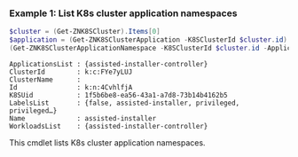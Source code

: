 ### Example 1: List K8s cluster application namespaces
```powershell
$cluster = (Get-ZNK8SCluster).Items[0]
$application = (Get-ZNK8SClusterApplication -K8SClusterId $cluster.id).Items[0] 
(Get-ZNK8SClusterApplicationNamespace -K8SClusterId $cluster.id -ApplicationName $application.Name).Items
```

```output
ApplicationsList : {assisted-installer-controller}
ClusterId        : k:c:FYe7yLUJ
ClusterName      : 
Id               : k:n:4CvhlfjA
K8SUid           : 1f5b6be8-ea56-43a1-a7d8-73b14b4162b5
LabelsList       : {false, assisted-installer, privileged, privileged…}
Name             : assisted-installer
WorkloadsList    : {assisted-installer-controller}
```

This cmdlet lists K8s cluster application namespaces.
